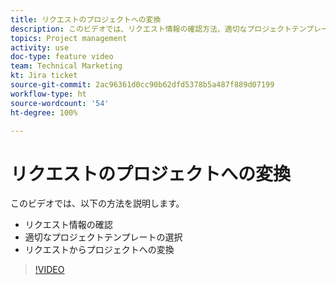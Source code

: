 ```yaml
---
title: リクエストのプロジェクトへの変換
description: このビデオでは、リクエスト情報の確認方法、適切なプロジェクトテンプレートの選択方法、リクエストからプロジェクトへの変換方法を説明します。
topics: Project management
activity: use
doc-type: feature video
team: Technical Marketing
kt: Jira ticket
source-git-commit: 2ac96361d0cc90b62dfd5378b5a487f889d07199
workflow-type: ht
source-wordcount: '54'
ht-degree: 100%

---
```


# リクエストのプロジェクトへの変換

このビデオでは、以下の方法を説明します。

* リクエスト情報の確認
* 適切なプロジェクトテンプレートの選択
* リクエストからプロジェクトへの変換

>[!VIDEO](https://video.tv.adobe.com/v/335083/?quality=12)
